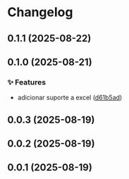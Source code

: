 # Changelog

## 0.1.1 (2025-08-22)

## 0.1.0 (2025-08-21)

### ✨ Features

* adicionar suporte a  excel ([d61b5ad](https://github.com/oondemand/assistentes-gpt-backend/commit/d61b5ad49e3df298044611ec1ceaea51ec714352))

## 0.0.3 (2025-08-19)

## 0.0.2 (2025-08-19)

## 0.0.1 (2025-08-19)
